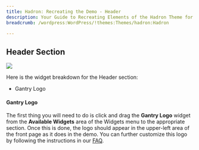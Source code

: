```yaml
---
title: Hadron: Recreating the Demo - Header
description: Your Guide to Recreating Elements of the Hadron Theme for WordPress
breadcrumb: /wordpress:WordPress/!themes:Themes/hadron:Hadron

---
```


Header Section
-----

![][demo]

Here is the widget breakdown for the Header section:

* Gantry Logo

#### Gantry Logo

The first thing you will need to do is click and drag the **Gantry Logo** widget from the **Available Widgets** area of the Widgets menu to the appropriate section. Once this is done, the logo should appear in the upper-left area of the front page as it does in the demo. You can further customize this logo by following the instructions in our [FAQ][faq].

[demo]: assets/demo_1.jpeg
[faq]: faq.md